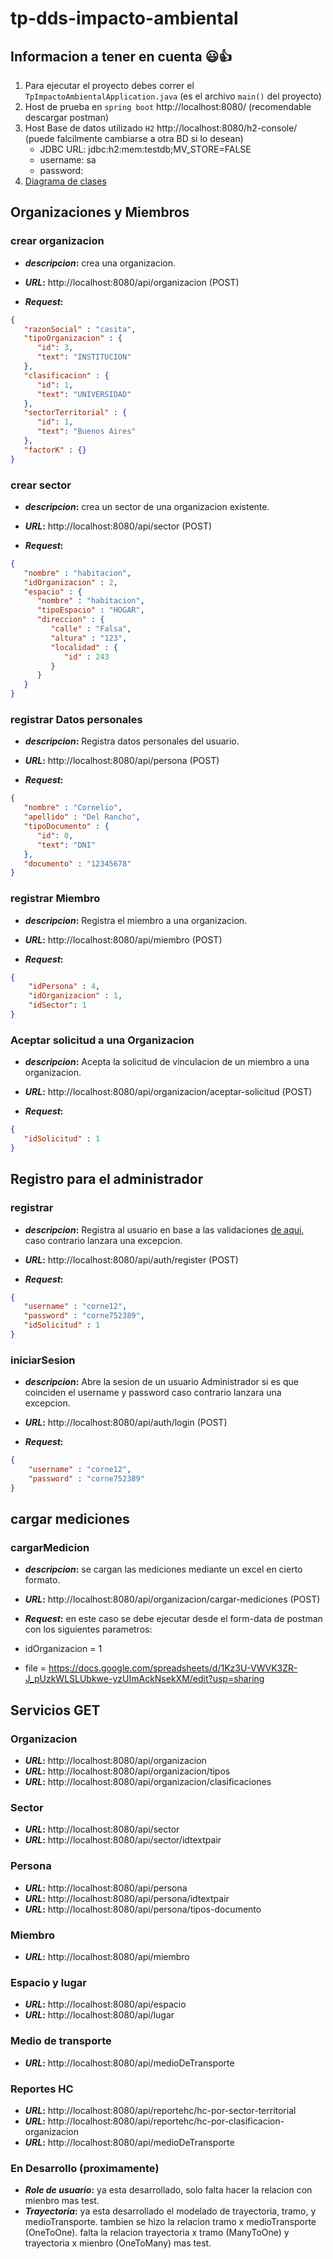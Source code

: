 # tp-dds-impacto-ambiental

## Informacion a tener en cuenta 	:smiley::+1:
1. Para ejecutar el proyecto debes correr el `TpImpactoAmbientalApplication.java` (es el archivo `main()` del proyecto)
2. Host de prueba en `spring boot` http://localhost:8080/ (recomendable descargar postman)
3. Host Base de datos utilizado `H2` http://localhost:8080/h2-console/ (puede falcilmente cambiarse a otra BD si lo desean)
   - JDBC URL: jdbc:h2:mem:testdb;MV_STORE=FALSE
   - username: sa
   - password:
5. [Diagrama de clases](https://app.diagrams.net/#G1KjyXDbRwMmgGRpaYPL_D5X6c7KRqHixG)

## Organizaciones y Miembros
### crear organizacion
* **_descripcion_:** crea una organizacion.


* **_URL_:** http://localhost:8080/api/organizacion (POST)


* **_Request_:**
```json
{
   "razonSocial" : "casita",
   "tipoOrganizacion" : {
      "id": 3,
      "text": "INSTITUCION"
   },
   "clasificacion" : {
      "id": 1,
      "text": "UNIVERSIDAD"
   },
   "sectorTerritorial" : {
      "id": 1,
      "text": "Buenos Aires"
   },
   "factorK" : {}
}
```
### crear sector
* **_descripcion_:** crea un sector de una organizacion existente.


* **_URL_:** http://localhost:8080/api/sector (POST)


* **_Request_:**
```json
{
   "nombre" : "habitacion",
   "idOrganizacion" : 2,
   "espacio" : {
      "nombre" : "habitacion",
      "tipoEspacio" : "HOGAR",
      "direccion" : {
         "calle" : "Falsa",
         "altura" : "123",
         "localidad" : {
            "id" : 243
         }
      }
   }
}
```

### registrar Datos personales
* **_descripcion_:** Registra datos personales del usuario.


* **_URL_:** http://localhost:8080/api/persona (POST)


* **_Request_:**
```json
{
   "nombre" : "Cornelio",
   "apellido" : "Del Rancho",
   "tipoDocumento" : {
      "id": 0,
      "text": "DNI"
   },
   "documento" : "12345678"
}
```

### registrar Miembro
* **_descripcion_:** Registra el miembro a una organizacion.


* **_URL_:** http://localhost:8080/api/miembro (POST)


* **_Request_:**
```json
{
    "idPersona" : 4,
    "idOrganizacion" : 1,
    "idSector": 1
}
```
### Aceptar solicitud a una Organizacion
* **_descripcion_:** Acepta la solicitud de vinculacion de un miembro a una organizacion.


* **_URL_:** http://localhost:8080/api/organizacion/aceptar-solicitud (POST)


* **_Request_:**
```json
{
   "idSolicitud" : 1
}
```

## Registro para el administrador
### registrar
* **_descripcion_:** Registra al usuario en base a las validaciones [de aqui](https://pages.nist.gov/800-63-3/sp800-63b.html#memsecret), caso contrario lanzara una excepcion.


* **_URL_:** http://localhost:8080/api/auth/register (POST)


* **_Request_:**
```json
{
   "username" : "corne12",
   "password" : "corne752389",
   "idSolicitud" : 1
}
```
### iniciarSesion
* **_descripcion_:** Abre la sesion de un usuario Administrador si es que coinciden el username y password caso contrario lanzara una excepcion.


* **_URL_:** http://localhost:8080/api/auth/login (POST)


* **_Request_:**
```json
{
    "username" : "corne12",
    "password" : "corne752389"
}
```
## cargar mediciones
### cargarMedicion
* **_descripcion_:** se cargan las mediciones mediante un excel en cierto formato.


* **_URL_:** http://localhost:8080/api/organizacion/cargar-mediciones (POST)


* **_Request_:**
en este caso se debe ejecutar desde el form-data de postman con los siguientes parametros:
* idOrganizacion = 1
* file = https://docs.google.com/spreadsheets/d/1Kz3U-VWVK3ZR-J_pUzkWLSLUbkwe-yzUImAckNsekXM/edit?usp=sharing

## Servicios GET
### Organizacion
* **_URL_:** http://localhost:8080/api/organizacion
* **_URL_:** http://localhost:8080/api/organizacion/tipos
* **_URL_:** http://localhost:8080/api/organizacion/clasificaciones

### Sector
* **_URL_:** http://localhost:8080/api/sector
* **_URL_:** http://localhost:8080/api/sector/idtextpair

### Persona
* **_URL_:** http://localhost:8080/api/persona
* **_URL_:** http://localhost:8080/api/persona/idtextpair
* **_URL_:** http://localhost:8080/api/persona/tipos-documento

### Miembro
* **_URL_:** http://localhost:8080/api/miembro

### Espacio y lugar
* **_URL_:** http://localhost:8080/api/espacio
* **_URL_:** http://localhost:8080/api/lugar

### Medio de transporte
* **_URL_:** http://localhost:8080/api/medioDeTransporte

### Reportes HC
* **_URL_:** http://localhost:8080/api/reportehc/hc-por-sector-territorial
* **_URL_:** http://localhost:8080/api/reportehc/hc-por-clasificacion-organizacion
* **_URL_:** http://localhost:8080/api/medioDeTransporte


### En Desarrollo (proximamente)
* **_Role de usuario_:** ya esta desarrollado, solo falta hacer la relacion con mienbro mas test.
* **_Trayectoria_:** ya esta desarrollado el modelado de trayectoria, tramo, y medioTransporte. 
tambien se hizo la relacion tramo x medioTransporte (OneToOne).
falta la relacion trayectoria x tramo (ManyToOne) y trayectoria x mienbro (OneToMany) mas test.